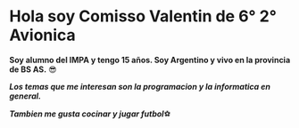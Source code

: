 # Hola soy Comisso Valentin de 6° 2° Avionica
**Soy alumno del IMPA  y tengo 15 años. Soy Argentino y vivo en la provincia de BS AS.** 😎

***Los temas que me interesan son la programacion y la informatica en general.*** 

***Tambien me gusta cocinar y jugar futbol***⚽
